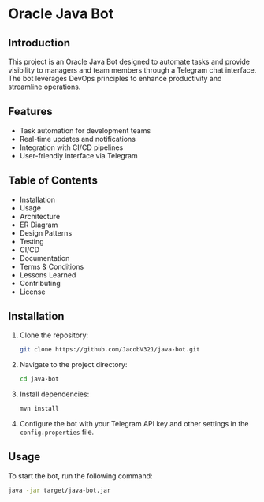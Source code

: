 # Oracle Java Bot

## Introduction
This project is an Oracle Java Bot designed to automate tasks and provide visibility to managers and team members through a Telegram chat interface. The bot leverages DevOps principles to enhance productivity and streamline operations.

## Features
- Task automation for development teams
- Real-time updates and notifications
- Integration with CI/CD pipelines
- User-friendly interface via Telegram

## Table of Contents
- Installation
- Usage
- Architecture
- ER Diagram
- Design Patterns
- Testing
- CI/CD
- Documentation
- Terms & Conditions
- Lessons Learned
- Contributing
- License

## Installation
1. Clone the repository:
    ```bash
    git clone https://github.com/JacobV321/java-bot.git
    ```
2. Navigate to the project directory:
    ```bash
    cd java-bot
    ```
3. Install dependencies:
    ```bash
    mvn install
    ```
4. Configure the bot with your Telegram API key and other settings in the `config.properties` file.

## Usage
To start the bot, run the following command:
```bash
java -jar target/java-bot.jar
